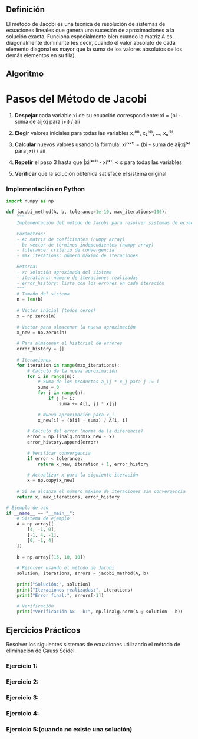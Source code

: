 ## Definición
El método de Jacobi es una técnica de resolución de sistemas de ecuaciones lineales que genera una sucesión
de aproximaciones a la solución exacta. Funciona especialmente bien cuando la matriz A es diagonalmente
dominante (es decir, cuando el valor absoluto de cada elemento diagonal es mayor que la suma de los valores
absolutos de los demás elementos en su fila).

## Algoritmo 
# Pasos del Método de Jacobi

1. **Despejar** cada variable xi de su ecuación correspondiente:
   xi = (bi - suma de aij·xj para j≠i) / aii

2. **Elegir** valores iniciales para todas las variables x₁⁽⁰⁾, x₂⁽⁰⁾, ..., xₙ⁽⁰⁾

3. **Calcular** nuevos valores usando la fórmula:
   xi⁽ᵏ⁺¹⁾ = (bi - suma de aij·xj⁽ᵏ⁾ para j≠i) / aii

4. **Repetir** el paso 3 hasta que |xi⁽ᵏ⁺¹⁾ - xi⁽ᵏ⁾| < ε para todas las variables

5. **Verificar** que la solución obtenida satisface el sistema original

### Implementación en Python
```python
import numpy as np

def jacobi_method(A, b, tolerance=1e-10, max_iterations=100):
    """
    Implementación del método de Jacobi para resolver sistemas de ecuaciones lineales Ax = b
    
    Parámetros:
    - A: matriz de coeficientes (numpy array)
    - b: vector de términos independientes (numpy array)
    - tolerance: criterio de convergencia
    - max_iterations: número máximo de iteraciones
    
    Retorna:
    - x: solución aproximada del sistema
    - iterations: número de iteraciones realizadas
    - error_history: lista con los errores en cada iteración
    """
    # Tamaño del sistema
    n = len(b)
    
    # Vector inicial (todos ceros)
    x = np.zeros(n)
    
    # Vector para almacenar la nueva aproximación
    x_new = np.zeros(n)
    
    # Para almacenar el historial de errores
    error_history = []
    
    # Iteraciones
    for iteration in range(max_iterations):
        # Cálculo de la nueva aproximación
        for i in range(n):
            # Suma de los productos a_ij * x_j para j != i
            suma = 0
            for j in range(n):
                if j != i:
                    suma += A[i, j] * x[j]
            
            # Nueva aproximación para x_i
            x_new[i] = (b[i] - suma) / A[i, i]
        
        # Cálculo del error (norma de la diferencia)
        error = np.linalg.norm(x_new - x)
        error_history.append(error)
        
        # Verificar convergencia
        if error < tolerance:
            return x_new, iteration + 1, error_history
        
        # Actualizar x para la siguiente iteración
        x = np.copy(x_new)
    
    # Si se alcanza el número máximo de iteraciones sin convergencia
    return x, max_iterations, error_history

# Ejemplo de uso
if __name__ == "__main__":
    # Sistema de ejemplo
    A = np.array([
        [4, -1, 0],
        [-1, 4, -1],
        [0, -1, 4]
    ])
    
    b = np.array([15, 10, 10])
    
    # Resolver usando el método de Jacobi
    solution, iterations, errors = jacobi_method(A, b)
    
    print("Solución:", solution)
    print("Iteraciones realizadas:", iterations)
    print("Error final:", errors[-1])
    
    # Verificación
    print("Verificación Ax - b:", np.linalg.norm(A @ solution - b))
```
## Ejercicios Prácticos
Resolver los siguientes sistemas de ecuaciones utilizando el método de eliminación de Gauss Seidel.
### Ejercicio 1:
### Ejercicio 2:
### Ejercicio 3:
### Ejercicio 4:
### Ejercicio 5:(cuando no existe una solución)
